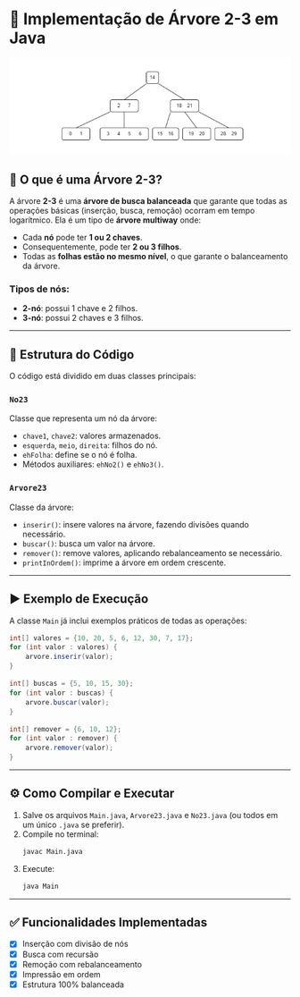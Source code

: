 
# 🌳 Implementação de Árvore 2-3 em Java

<div align="center">
  <img src="src/imagens/23arvore.jpg"  />
</div>

## 📌 O que é uma Árvore 2-3?

A árvore **2-3** é uma **árvore de busca balanceada** que garante que todas as operações básicas (inserção, busca, remoção) ocorram em tempo logarítmico. Ela é um tipo de **árvore multiway** onde:

- Cada **nó** pode ter **1 ou 2 chaves**.
- Consequentemente, pode ter **2 ou 3 filhos**.
- Todas as **folhas estão no mesmo nível**, o que garante o balanceamento da árvore.

### Tipos de nós:

- **2-nó**: possui 1 chave e 2 filhos.
- **3-nó**: possui 2 chaves e 3 filhos.

---

## 🔧 Estrutura do Código

O código está dividido em duas classes principais:

### `No23`
Classe que representa um nó da árvore:
- `chave1`, `chave2`: valores armazenados.
- `esquerda`, `meio`, `direita`: filhos do nó.
- `ehFolha`: define se o nó é folha.
- Métodos auxiliares: `ehNo2()` e `ehNo3()`.

### `Arvore23`
Classe da árvore:
- `inserir()`: insere valores na árvore, fazendo divisões quando necessário.
- `buscar()`: busca um valor na árvore.
- `remover()`: remove valores, aplicando rebalanceamento se necessário.
- `printInOrdem()`: imprime a árvore em ordem crescente.

---

## ▶️ Exemplo de Execução

A classe `Main` já inclui exemplos práticos de todas as operações:

```java
int[] valores = {10, 20, 5, 6, 12, 30, 7, 17};
for (int valor : valores) {
    arvore.inserir(valor);
}
```

```java
int[] buscas = {5, 10, 15, 30};
for (int valor : buscas) {
    arvore.buscar(valor);
}
```

```java
int[] remover = {6, 10, 12};
for (int valor : remover) {
    arvore.remover(valor);
}
```

---

## ⚙️ Como Compilar e Executar

1. Salve os arquivos `Main.java`, `Arvore23.java` e `No23.java` (ou todos em um único `.java` se preferir).
2. Compile no terminal:
   ```bash
   javac Main.java
   ```
3. Execute:
   ```bash
   java Main
   ```

---

## ✅ Funcionalidades Implementadas

- [x] Inserção com divisão de nós
- [x] Busca com recursão
- [x] Remoção com rebalanceamento
- [x] Impressão em ordem
- [x] Estrutura 100% balanceada

